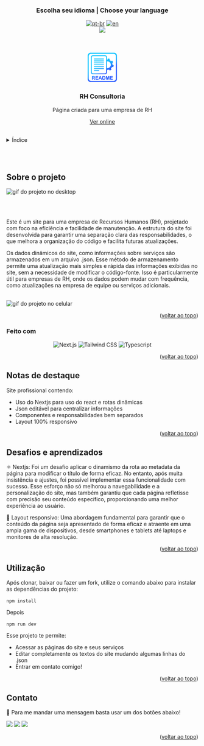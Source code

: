 ### <div align="center">Escolha seu idioma | Choose your language </div>

<div align="center">

[![pt-br](https://img.shields.io/badge/lang-pt--br-green.svg)](https://github.com/edilan-ribeiro/rh-consultoria/blob/main/README.md)
[![en](https://img.shields.io/badge/lang-en-red.svg)](https://github.com/edilan-ribeiro/rh-consultoria/blob/main/README.en.md)<br>
<img src="https://user-images.githubusercontent.com/73097560/115834477-dbab4500-a447-11eb-908a-139a6edaec5c.gif">

</div>
<br>
<a name="readme-top"></a>

<br />
<div align="center">
  <a href="https://github.com/edilan-ribeiro/human-resources">
    <img src="./public/readme/logo.png" alt="Logo" width="80" height="80">
  </a>

<h3 align="center">RH Consultoria</h3>

  <p align="center">
        Página criada para uma empresa de RH
  </p>
  
  <a href="https://human-resources-eta.vercel.app/">Ver online</a>
</div>

<br>

<details>
  <summary>Índice</summary>
  <ol>
    <li>
      <a href="#sobre-o-projeto">Sobre o projeto</a>
      <ul>
        <li><a href="#feito-com">Feito com</a></li>
        <li><a href="#notas-de-destaque">Notas de destaque</a></li>
        <li><a href="#desafios-e-aprendizados">Desafios e aprendizados</a></li>
        </ul>
    </li>
    <li><a href="#utilização">Utilização</a></li>
    <li><a href="#contato">Contato</a></li>
  </ol>
</details>

<br><br>

## Sobre o projeto

 <img src="./public/readme/desktop.gif" alt="gif do projeto no desktop" width="400" height="250">

<br><br>

Este é um site para uma empresa de Recursos Humanos (RH), projetado com foco na eficiência e facilidade de manutenção. A estrutura do site foi desenvolvida para garantir uma separação clara das responsabilidades, o que melhora a organização do código e facilita futuras atualizações.

Os dados dinâmicos do site, como informações sobre serviços são armazenados em um arquivo .json. Esse método de armazenamento permite uma atualização mais simples e rápida das informações exibidas no site, sem a necessidade de modificar o código-fonte. Isso é particularmente útil para empresas de RH, onde os dados podem mudar com frequência, como atualizações na empresa de equipe ou serviços adicionais.

<br>

<img src="./public/readme/mobile.gif" alt="gif do projeto no celular" width="150" height="330">

<p align="right">(<a href="#readme-top">voltar ao topo</a>)</p>

### Feito com

<div align="center">

![Next.js](https://img.shields.io/badge/Next.js-000000.svg?style=for-the-badge&logo=nextdotjs&logoColor=white)
![Tailwind CSS](https://img.shields.io/badge/Tailwind%20CSS-06B6D4.svg?style=for-the-badge&logo=Tailwind-CSS&logoColor=white)
![Typescript](https://img.shields.io/badge/TypeScript-3178C6.svg?style=for-the-badge&logo=TypeScript&logoColor=white)

</div>

<p align="right">(<a href="#readme-top">voltar ao topo</a>)</p>

## Notas de destaque

Site profissional contendo:

- Uso do Nextjs para uso do react e rotas dinâmicas
- Json editável para centralizar informações
- Componentes e responsabilidades bem separados
- Layout 100% responsivo

<p align="right">(<a href="#readme-top">voltar ao topo</a>)</p>

## Desafios e aprendizados

⚛️ Nextjs: Foi um desafio aplicar o dinamismo da rota ao metadata da página para modificar o título de forma eficaz. No entanto, após muita insistência e ajustes, foi possível implementar essa funcionalidade com sucesso. Esse esforço não só melhorou a navegabilidade e a personalização do site, mas também garantiu que cada página refletisse com precisão seu conteúdo específico, proporcionando uma melhor experiência ao usuário.

📱 Layout responsivo: Uma abordagem fundamental para garantir que o conteúdo da página seja apresentado de forma eficaz e atraente em uma ampla gama de dispositivos, desde smartphones e tablets até laptops e monitores de alta resolução.

 <p align="right">(<a href="#readme-top">voltar ao topo</a>)</p>

## Utilização

Após clonar, baixar ou fazer um fork, utilize o comando abaixo para instalar as dependências do projeto:

```shell
npm install
```

Depois 

```shell
npm run dev
```

Esse projeto te permite:

- Acessar as páginas do site e seus serviços
- Editar completamente os textos do site mudando algumas linhas do .json
- Entrar em contato comigo!

<p align="right">(<a href="#readme-top">voltar ao topo</a>)</p>

## Contato

💌 Para me mandar uma mensagem basta usar um dos botões abaixo!<br>

<a href = "mailto:edilanbusiness@gmail.com" target="_blank"><img src="https://img.shields.io/badge/-gmail-333333?style=flat&logo=gmail&logoColor=EA4335" height="25"></a>
<a href="https://www.linkedin.com/in/edilan-ribeiro-santos" target="_blank"><img src="https://img.shields.io/badge/-linkedin-333333?style=flat&logo=linkedin&logoColor=0A66C2" height="25"></a>
<a href="https://whatsa.me/5561983769634/?t=Ol%C3%A1,%20vim%20atrav%C3%A9s%20do%20seu%20GitHub!" target="_blank">
<img src="https://img.shields.io/badge/-whatsapp-333333?style=flat&logo=whatsapp&logoColor=25D366" height="25"></a>

<p align="right">(<a href="#readme-top">voltar ao topo</a>)</p>

